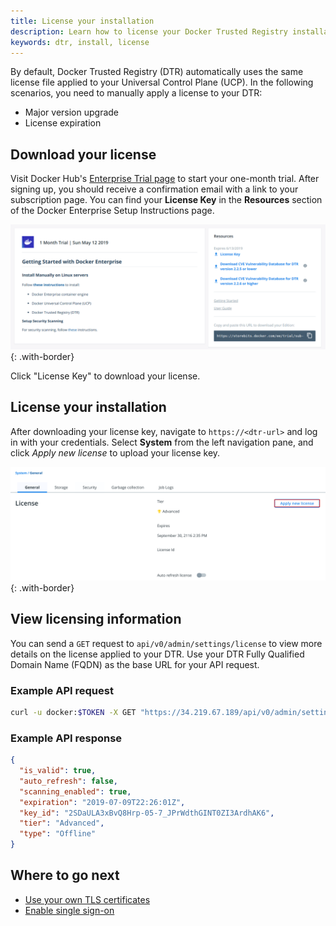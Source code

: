 ```yaml
---
title: License your installation
description: Learn how to license your Docker Trusted Registry installation.
keywords: dtr, install, license
---
```


By default, Docker Trusted Registry (DTR) automatically uses the same license file applied to
your Universal Control Plane (UCP). In the following scenarios, you need to
manually apply a license to your DTR:

* Major version upgrade
* License expiration


## Download your license

Visit Docker Hub's [Enterprise Trial page](https://hub.docker.com/editions/enterprise/docker-ee-trial) to start your one-month trial. After signing up, you should receive a confirmation email with a link to your subscription page. You can find your **License Key** in the **Resources** section of the Docker Enterprise Setup Instructions page.  

![](/ee/dtr/images/license-1.png){: .with-border}

Click "License Key" to download your license.

## License your installation

After downloading your license key, navigate to `https://<dtr-url>` and log in with your credentials.
Select **System** from the left navigation pane, and click *Apply new license* to upload your license
key.

![](/ee/dtr/images/license-2.png){: .with-border}

## View licensing information

You can send a `GET` request to `api/v0/admin/settings/license` to view more details on the license applied to your DTR. Use your DTR Fully Qualified Domain Name (FQDN) as the base URL for your API request.

### Example API request
```bash
curl -u docker:$TOKEN -X GET "https://34.219.67.189/api/v0/admin/settings/license -H "accept: application/json"
```

### Example API response
```json
{
  "is_valid": true,
  "auto_refresh": false,
  "scanning_enabled": true,
  "expiration": "2019-07-09T22:26:01Z",
  "key_id": "2SDaULA3xBvQ8Hrp-05-7_JPrWdthGINT0ZI3ArdhAK6",
  "tier": "Advanced",
  "type": "Offline"
}
```

## Where to go next

- [Use your own TLS certificates](use-your-own-tls-certificates)
- [Enable single sign-on](enable-single-sign-on)
